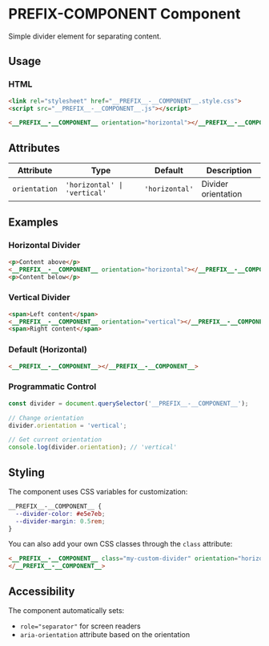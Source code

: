 # __PREFIX__-__COMPONENT__ Component

Simple divider element for separating content.

## Usage

### HTML

```html
<link rel="stylesheet" href="__PREFIX__-__COMPONENT__.style.css">
<script src="__PREFIX__-__COMPONENT__.js"></script>

<__PREFIX__-__COMPONENT__ orientation="horizontal"></__PREFIX__-__COMPONENT__>
```

## Attributes

| Attribute    | Type                          | Default       | Description         |
| ------------ | ----------------------------- | ------------- | ------------------- |
| `orientation` | `'horizontal' \| 'vertical'` | `'horizontal'` | Divider orientation |

## Examples

### Horizontal Divider

```html
<p>Content above</p>
<__PREFIX__-__COMPONENT__ orientation="horizontal"></__PREFIX__-__COMPONENT__>
<p>Content below</p>
```

### Vertical Divider

```html
<span>Left content</span>
<__PREFIX__-__COMPONENT__ orientation="vertical"></__PREFIX__-__COMPONENT__>
<span>Right content</span>
```

### Default (Horizontal)

```html
<__PREFIX__-__COMPONENT__></__PREFIX__-__COMPONENT__>
```

### Programmatic Control

```javascript
const divider = document.querySelector('__PREFIX__-__COMPONENT__');

// Change orientation
divider.orientation = 'vertical';

// Get current orientation
console.log(divider.orientation); // 'vertical'
```

## Styling

The component uses CSS variables for customization:

```css
__PREFIX__-__COMPONENT__ {
  --divider-color: #e5e7eb;
  --divider-margin: 0.5rem;
}
```

You can also add your own CSS classes through the `class` attribute:

```html
<__PREFIX__-__COMPONENT__ class="my-custom-divider" orientation="horizontal">
</__PREFIX__-__COMPONENT__>
```

## Accessibility

The component automatically sets:
- `role="separator"` for screen readers
- `aria-orientation` attribute based on the orientation
